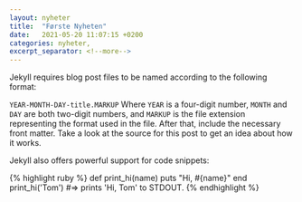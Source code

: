 ```yaml
---
layout: nyheter
title:  "Første Nyheten"
date:   2021-05-20 11:07:15 +0200
categories: nyheter,
excerpt_separator: <!--more-->
---
```


Jekyll requires blog post files to be named according to the following format:

`YEAR-MONTH-DAY-title.MARKUP` <!--more-->
Where `YEAR` is a four-digit number, `MONTH` and `DAY` are both two-digit numbers, and `MARKUP` is the file extension representing the format used in the file. After that, include the necessary front matter. Take a look at the source for this post to get an idea about how it works.

Jekyll also offers powerful support for code snippets:

{% highlight ruby %}
def print_hi(name)
  puts "Hi, #{name}"
end
print_hi('Tom')
#=> prints 'Hi, Tom' to STDOUT.
{% endhighlight %}
